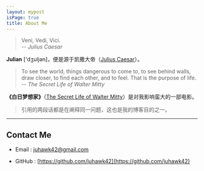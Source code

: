 ```yaml
---
layout: mypost
isPage: true
title: About Me
---
```



> Veni, Vedi, Vici.  
-- *Julius Caesar*   

**Julian** ['dʒuljən]，便是源于凯撒大帝（[Julius Caesar](https://en.wikipedia.org/wiki/Julius_Caesar)）。    


> To see the world, things dangerous to come to, to see behind walls, draw closer, to find each other, and to feel. That is the purpose of life.   
-- *The Secret Life of Walter Mitty*

**《白日梦想家》**（[The Secret Life of Walter Mitty](https://movie.douban.com/subject/2133323/)）是对我影响蛮大的一部电影。


> 引用的两段话都是在阐释同一问题，这也是我的博客目的之一。

---
## Contact Me

- Email : juhawk42@gmail.com

- GitHub : [https://github.com/juhawk42](https://github.com/juhawk42)
